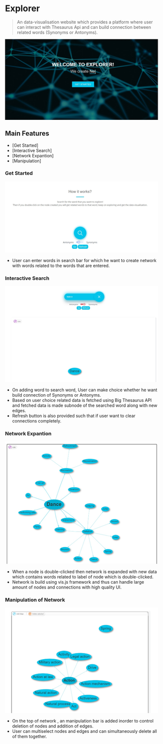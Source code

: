 # Explorer


> An data-visualisation website which provides a platform where user can interact with Thesaurus Api and can build connection between related words (Synonyms or Antonyms).

![Main Home Page](https://github.com/ethereal999/Explorer/blob/master/public/img/1.jpg)

## Main Features
- [Get Started]
- [Interactive Search]
- [Network Expantion]
- [Manipulation]


### Get Started

![Get Started](https://github.com/ethereal999/Explorer/blob/master/public/img/2.jpg)

- User can enter words in search bar for which he want to create network with words related to the words that are entered.

### Interactive Search

![Interactive Search](https://github.com/ethereal999/Explorer/blob/master/public/img/3.jpg)

- On adding word to search word, User can make choice whether he want build connection of Synonyms or Antonyms.
- Based on user choice related data is fetched using Big Thesaurus API and fetched data is made subnode of the searched word along with new edges.
- Refresh button is also provided such that if user want to clear connections completely.

### Network Expantion
![Network Expantion](https://github.com/ethereal999/Explorer/blob/master/public/img/4.jpg)

- When a node is double-clicked then network is expanded with new data which contains words related to label of node which is double-clicked.
- Network is build using vis.js framework and thus can handle large amount of nodes and connections with high quality UI.

### Manipulation of Network
![Manipulation of Network](https://github.com/ethereal999/Explorer/blob/master/public/img/5.jpg)

- On the top of network , an manipulation bar is added inorder to control deletion of nodes and addition of edges.
- User can multiselect nodes and edges and can simultaneously delete all of them together.


